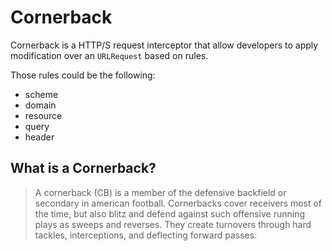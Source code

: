 # Cornerback

Cornerback is a HTTP/S request interceptor that allow developers to apply modification over an `URLRequest` based on rules.

Those rules could be the following:

* scheme
* domain
* resource
* query
* header

## What is a Cornerback?

> A cornerback (CB) is a member of the defensive backfield or secondary in american football. Cornerbacks cover receivers most of the time, but also blitz and defend against such offensive running plays as sweeps and reverses. They create turnovers through hard tackles, interceptions, and deflecting forward passes.


